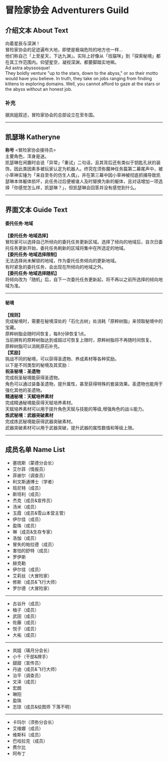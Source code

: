 # 冒险家协会 Adventurers Guild

## 介绍文本 About Text
向着星辰与深渊！<br>
冒险家协会的足迹遍布大地，即使是极端危险的地方也一样…<br>
他们称自己「上至星天，下达九渊」。实际上好像从「找猫咪」到「探索秘境」都在其工作范围内。仰望星空，凝视深渊，都要脚踏实地嘛。<br>
Ad astra abyssosque!<br>
They boldly venture "up to the stars, down to the abyss," or so their motto would have you believe. In truth, 
they take on jobs ranging from finding kittens to exploring domains. 
Well, you cannot afford to gaze at the stars or the abyss without an honest job.
### 补充
据岚姐叙述，冒险家协会的总部设立在至冬国。

------
## 凯瑟琳 Katheryne
**称号** <冒险家协会接待员><br>
主要角色，浑身是迷。<br>凯瑟琳在闲置时会说「异常」「重试」二句话，且其背后还有类似于钥匙孔状的装饰，因此类因素多被玩家认定为机器人。终究在须弥魔神任务篇第二幕尾声中，被小草神实锤为「来自至冬的仿生人偶」，并在第三幕中因小草神被彻底抓捕导致凯瑟琳本体躯体损坏，此任务过后便被谁人及时替换为新的躯体，且对话增加一项选择「你感觉怎么样，凯瑟琳？」，但凯瑟琳会回答并没有感觉到什么。

-----
## 界面文本 Guide Text
#### 委托任务·地域
**【委托任务·地域选择】**<br>
冒险家可以选择自己所倾向的委托任务更新区域。选择了倾向的地域后，自次日委托任务更新开始，委托任务刷新的区域将集中在所选定的地域。<br>
**【委托任务·地域选择限制】**<br>
无法选择尚未解锁的地域，作为委托任务倾向的更新地域。<br>
有时紧急的委托任务，会出现在所倾向的地域之外。<br>
**【委托任务·地域选择随机】**<br>
将倾向改为「随机」后，自下一次委托任务更新起，将不再以之前所选择的倾向地域为准。<br>

------
#### 秘境
**【规则】**<br>
完成秘境时，需要在秘境深处的「石化古树」处消耗「原粹树脂」来领取秘境中的宝藏。<br>
原粹树脂会随时间恢复，每8分钟恢复1点。<br>
当前拥有的原粹树脂达到或超过可恢复上限时，原粹树脂将不再随时间恢复。<br>
原粹树脂可以消耗原石补充。<br>
**【奖励】**<br>
挑战不同的秘境，可以获得圣遗物、养成素材等各种奖励。<br>
以下是不同类型的秘境及其奖励：<br>
**祝圣秘境：圣遗物**<br>
完成祝圣秘境能获得圣遗物。<br>
角色可以通过装备圣遗物，提升属性，甚至获得特殊的套装效果。圣遗物也能用于强化其他的圣遗物。<br>
**精通秘境：天赋培养素材**<br>
完成精通秘境能获得天赋培养素材。<br>
天赋培养素材可以用于提升角色天赋与技能的等级,增强角色的战斗能力。<br>
**炼武秘境：武器突破素材**<br>
完成炼武秘境能获得武器突破素材。<br>
武器突破素材可以用于武器突破，提升武器的属性数值和等级上限。<br>

------
## 成员名单 Name List
- 塞琉斯（蒙德分会长）
- 艾尔菲（情报员）
- 菲谢尔（调查员）
- 利文斯通博士（学者）
- 班尼特（成员）
- 斯坦利（成员）
- 杰克（成员&宣传员）
- 汤米（成员）
- 玉霞（成员&雪山本营主管）
- 伊尔佳（成员）
- 盈珠（成员）
- 琳（成员&生存专家）
- 洛伽（成员）
- 冒失的帕拉德（成员）
- 害怕的舒特（成员）
- 罗伊斯
- 赫克勒
- 伊尔佳（成员）
- 艾莉丝（大冒险家）
- 修斯（成员&飞行大师）
- 罗尔德（大冒险家）
------
- 古谷升（成员）
- 柚子（成员）
- 武田（成员）
- 佐藤（成员）
- 悦子（成员）
- 大祐（成员）
------
- 岚姐（璃月分会长）
- 小千（干部&牌手）
- 甜甜（宣传员）
- 丹迪（成员&飞行大师）
- 治平（调查员）
- 文泽（成员）
- 宏朗
- 琳阳
- 盈珠
- 志琼（成员&绘图师 下落不明）
------
- 卡玛尔（须弥分会长）
- 艾维娜（成员）
- 维斯科（成员）
- 巴哈拉克（成员）
- 费尔比
- 阿布丁
